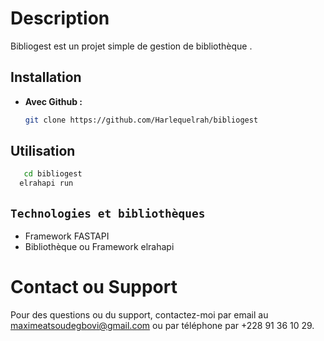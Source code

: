# Description

Bibliogest est un projet simple de gestion de bibliothèque .

## Installation

- **Avec Github :**
  ```bash
  git clone https://github.com/Harlequelrah/bibliogest
  ```

## Utilisation

```bash
   cd bibliogest
  elrahapi run
```

## `Technologies et bibliothèques`

- Framework FASTAPI
- Bibliothèque ou Framework elrahapi

# Contact ou Support

Pour des questions ou du support, contactez-moi par email au maximeatsoudegbovi@gmail.com ou par téléphone par
+228 91 36 10 29.
